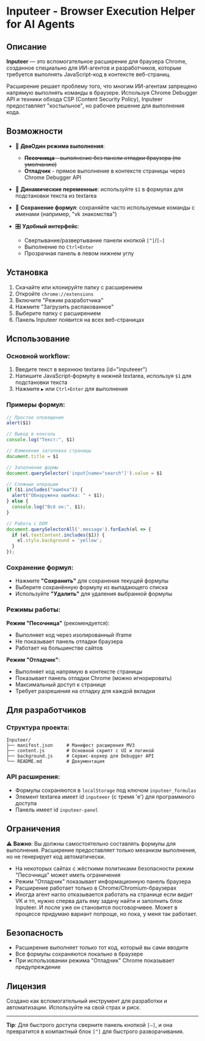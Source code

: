 # Inputeer - Browser Execution Helper for AI Agents

## Описание

**Inputeer** — это вспомогательное расширение для браузера Chrome, созданное специально для ИИ-агентов и разработчиков, которым требуется выполнять JavaScript-код в контексте веб-страниц. 

Расширение решает проблему того, что многим ИИ-агентам запрещено напрямую выполнять команды в браузере. Используя Chrome Debugger API и техники обхода CSP (Content Security Policy), Inputeer предоставляет "костыльное", но рабочее решение для выполнения кода.

## Возможности

- 🔧 **~~Два~~Один режим~~а~~ выполнения**:
  - ~~**Песочница** - выполнение без панели отладки браузера (по умолчанию)~~
  - **Отладчик** - прямое выполнение в контексте страницы через Chrome Debugger API

- 📝 **Динамические переменные**: используйте `$1` в формулах для подстановки текста из textarea

- 💾 **Сохранение формул**: сохраняйте часто используемые команды с именами (например, "vk знакомства")

- 🎛️ **Удобный интерфейс**:
  - Свертывание/развертывание панели кнопкой `[^]`/`[–]`
  - Выполнение по `Ctrl+Enter`
  - Прозрачная панель в левом нижнем углу

## Установка

1. Скачайте или клонируйте папку с расширением
2. Откройте `chrome://extensions` 
3. Включите "Режим разработчика"
4. Нажмите "Загрузить распакованное"
5. Выберите папку с расширением
6. Панель Inputeer появится на всех веб-страницах

## Использование

### Основной workflow:
1. Введите текст в верхнюю textarea (id="inputeeer")
2. Напишите JavaScript-формулу в нижней textarea, используя `$1` для подстановки текста
3. Нажмите `▶` или `Ctrl+Enter` для выполнения

### Примеры формул:

```javascript
// Простое оповещение
alert($1)

// Вывод в консоль
console.log("Текст:", $1)

// Изменение заголовка страницы
document.title = $1

// Заполнение формы
document.querySelector('input[name="search"]').value = $1

// Сложные операции
if ($1.includes("ошибка")) {
  alert("Обнаружена ошибка: " + $1);
} else {
  console.log("Всё ок:", $1);
}

// Работа с DOM
document.querySelectorAll('.message').forEach(el => {
  if (el.textContent.includes($1)) {
    el.style.background = 'yellow';
  }
});
```

### Сохранение формул:
- Нажмите **"Сохранить"** для сохранения текущей формулы
- Выберите сохранённую формулу из выпадающего списка
- Используйте **"Удалить"** для удаления выбранной формулы

### Режимы работы:

**Режим "Песочница"** (рекомендуется):
- Выполняет код через изолированный iframe
- Не показывает панель отладки браузера
- Работает на большинстве сайтов

**Режим "Отладчик"**:
- Выполняет код напрямую в контексте страницы
- Показывает панель отладки Chrome (можно игнорировать)
- Максимальный доступ к странице
- Требует разрешения на отладку для каждой вкладки

## Для разработчиков

### Структура проекта:
```
Inputeer/
├── manifest.json     # Манифест расширения MV3
├── content.js        # Основной скрипт с UI и логикой
├── background.js     # Сервис-воркер для Debugger API
└── README.md         # Документация
```

### API расширения:
- Формулы сохраняются в `localStorage` под ключом `inputeer_formulas`
- Элемент textarea имеет id `inputeeer` (с тремя 'e') для программного доступа
- Панель имеет id `inputeer-panel`

## Ограничения

⚠️ **Важно**: Вы должны самостоятельно составлять формулы для выполнения. Расширение предоставляет только механизм выполнения, но не генерирует код автоматически.

- На некоторых сайтах с жёсткими политиками безопасности режим "Песочница" может иметь ограничения
- Режим "Отладчик" показывает информационную панель браузера
- Расширение работает только в Chrome/Chromium-браузерах
- Иногда агент нагло отказывается работать на странице если видит VK и тп, нужно сперва дать ему задачу найти и заполнить блок Inputeer. И после уже он становится посговорчивее. Может в процессе придумаю вариант попроще, но пока, у меня так работает.

## Безопасность

- Расширение выполняет только тот код, который вы сами вводите
- Все формулы сохраняются локально в браузере
- При использовании режима "Отладчик" Chrome показывает предупреждение

## Лицензия

Создано как вспомогательный инструмент для разработки и автоматизации. Используйте на свой страх и риск.

---

**Tip**: Для быстрого доступа сверните панель кнопкой `[–]`, и она превратится в компактный блок `[^]` для быстрого разворачивания.
